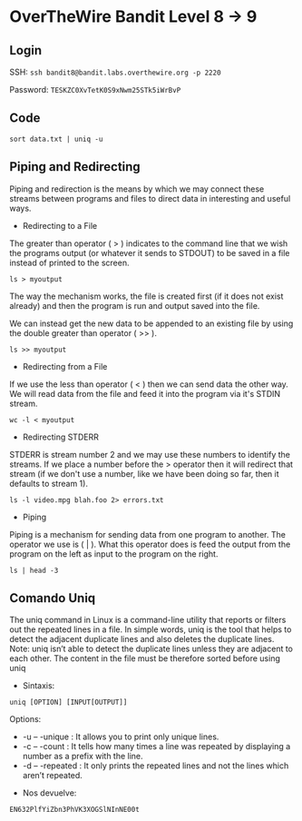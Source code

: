# OverTheWire Bandit Level 8 -> 9

## Login 

SSH: ```ssh bandit8@bandit.labs.overthewire.org -p 2220```

Password: ```TESKZC0XvTetK0S9xNwm25STk5iWrBvP```

## Code


``` 
sort data.txt | uniq -u
```

## Piping and Redirecting

Piping and redirection is the means by which we may connect these streams between programs and files to direct data in interesting and useful ways.

* Redirecting to a File

The greater than operator ( > ) indicates to the command line that we wish the programs output (or whatever it sends to STDOUT) to be saved in a file instead of printed to the screen.

```
ls > myoutput
```

The way the mechanism works, the file is created first (if it does not exist already) and then the program is run and output saved into the file.

We can instead get the new data to be appended to an existing file by using the double greater than operator ( >> ).

```
ls >> myoutput
```

* Redirecting from a File

If we use the less than operator ( < ) then we can send data the other way. We will read data from the file and feed it into the program via it's STDIN stream.

```
wc -l < myoutput
```

* Redirecting STDERR

STDERR is stream number 2 and we may use these numbers to identify the streams. If we place a number before the > operator then it will redirect that stream (if we don't use a number, like we have been doing so far, then it defaults to stream 1).

```
ls -l video.mpg blah.foo 2> errors.txt
```

* Piping

Piping is a mechanism for sending data from one program to another. The operator we use is ( | ).
What this operator does is feed the output from the program on the left as input to the program on the right.

```
ls | head -3
```

## Comando Uniq

The uniq command in Linux is a command-line utility that reports or filters out the repeated lines in a file. 
In simple words, uniq is the tool that helps to detect the adjacent duplicate lines and also deletes the duplicate lines. 
Note: uniq isn’t able to detect the duplicate lines unless they are adjacent to each other. The content in the file must be therefore sorted before using uniq

* Sintaxis:

``` 
uniq [OPTION] [INPUT[OUTPUT]]
```

Options:
+ -u – -unique : It allows you to print only unique lines.
+ -c – -count : It tells how many times a line was repeated by displaying a number as a prefix with the line.
+ -d – -repeated : It only prints the repeated lines and not the lines which aren’t repeated.

* Nos devuelve:

```
EN632PlfYiZbn3PhVK3XOGSlNInNE00t
```

``````

